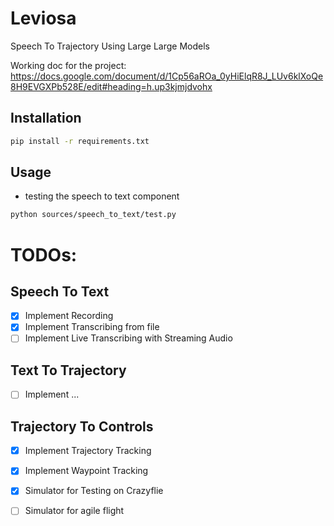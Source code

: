 # Leviosa

Speech To Trajectory Using Large Large Models

[//]: # (Working document)
Working doc for the project:
https://docs.google.com/document/d/1Cp56aROa_0yHiElqR8J_LUv6klXoQe8H9EVGXPb528E/edit#heading=h.up3kjmjdvohx

## Installation

```bash
pip install -r requirements.txt
```

## Usage

- testing the speech to text component

```bash
python sources/speech_to_text/test.py
```

# TODOs:

## Speech To Text

- [x] Implement Recording
- [x] Implement Transcribing from file
- [ ] Implement Live Transcribing with Streaming Audio

## Text To Trajectory

- [ ] Implement ...

## Trajectory To Controls

- [x] Implement Trajectory Tracking
- [x] Implement Waypoint Tracking
- [x] Simulator for Testing on Crazyflie
- [ ] Simulator for agile flight 


